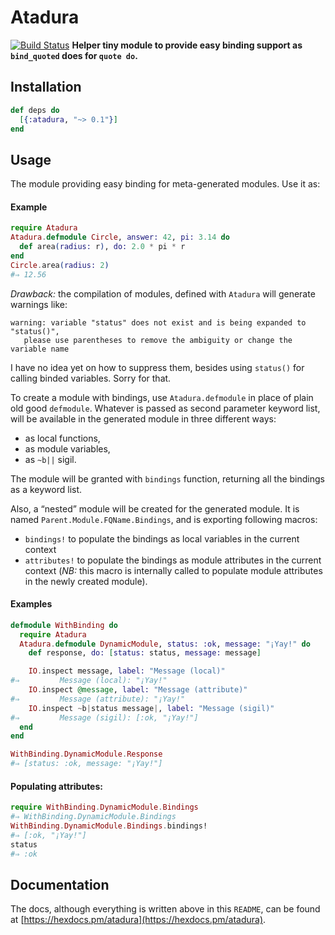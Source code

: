 # Atadura

[![Build Status](https://travis-ci.org/am-kantox/atadura.svg?branch=master)](https://travis-ci.org/am-kantox/atadura)
**Helper tiny module to provide easy binding support as `bind_quoted` does for `quote do`.**

## Installation

```elixir
def deps do
  [{:atadura, "~> 0.1"}]
end
```

## Usage

The module providing easy binding for meta-generated modules. Use it as:

#### Example

```elixir
require Atadura
Atadura.defmodule Circle, answer: 42, pi: 3.14 do
  def area(radius: r), do: 2.0 * pi * r
end
Circle.area(radius: 2)
#⇒ 12.56
```

_Drawback:_ the compilation of modules, defined with `Atadura` will generate
  warnings like:

    warning: variable "status" does not exist and is being expanded to "status()",
       please use parentheses to remove the ambiguity or change the variable name

I have no idea yet on how to suppress them, besides using `status()` for
calling binded variables. Sorry for that.

To create a module with bindings, use `Atadura.defmodule` in place of
  plain old good `defmodule`. Whatever is passed as second parameter keyword
  list, will be available in the generated module in three different ways:

- as local functions,
- as module variables,
- as `~b||` sigil.

The module will be granted with `bindings` function, returning
  all the bindings as a keyword list.

Also, a “nested” module will be created for the generated module. It is named
`Parent.Module.FQName.Bindings`, and is exporting following macros:

- `bindings!` to populate the bindings as local variables in the current context
- `attributes!` to populate the bindings as module attributes in the current
  context (_NB:_ this macro is internally called to populate module attributes
  in the newly created module).

#### Examples

```elixir
defmodule WithBinding do
  require Atadura
  Atadura.defmodule DynamicModule, status: :ok, message: "¡Yay!" do
    def response, do: [status: status, message: message]

    IO.inspect message, label: "Message (local)"
#⇒         Message (local): "¡Yay!"
    IO.inspect @message, label: "Message (attribute)"
#⇒         Message (attribute): "¡Yay!"
    IO.inspect ~b|status message|, label: "Message (sigil)"
#⇒         Message (sigil): [:ok, "¡Yay!"]
  end
end

WithBinding.DynamicModule.Response
#⇒ [status: :ok, message: "¡Yay!"]
```

#### Populating attributes:

```elixir
require WithBinding.DynamicModule.Bindings
#⇒ WithBinding.DynamicModule.Bindings
WithBinding.DynamicModule.Bindings.bindings!
#⇒ [:ok, "¡Yay!"]
status
#⇒ :ok
```

## Documentation

The docs, although everything is written above in this `README`, can
be found at [https://hexdocs.pm/atadura](https://hexdocs.pm/atadura).
